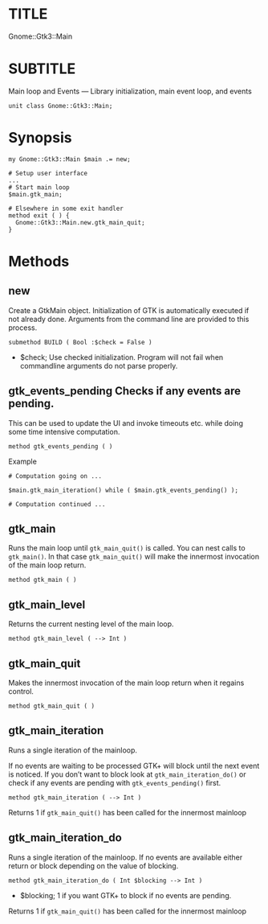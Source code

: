TITLE
=====

Gnome::Gtk3::Main

SUBTITLE
========

Main loop and Events — Library initialization, main event loop, and events

    unit class Gnome::Gtk3::Main;

Synopsis
========

    my Gnome::Gtk3::Main $main .= new;

    # Setup user interface
    ...
    # Start main loop
    $main.gtk_main;

    # Elsewhere in some exit handler
    method exit ( ) {
      Gnome::Gtk3::Main.new.gtk_main_quit;
    }

Methods
=======

new
---

Create a GtkMain object. Initialization of GTK is automatically executed if not already done. Arguments from the command line are provided to this process.

    submethod BUILD ( Bool :$check = False )

  * $check; Use checked initialization. Program will not fail when commandline arguments do not parse properly.

gtk_events_pending Checks if any events are pending.
----------------------------------------------------

This can be used to update the UI and invoke timeouts etc. while doing some time intensive computation.

    method gtk_events_pending ( )

Example

    # Computation going on ...

    $main.gtk_main_iteration() while ( $main.gtk_events_pending() );

    # Computation continued ...

gtk_main
--------

Runs the main loop until `gtk_main_quit()` is called. You can nest calls to `gtk_main()`. In that case `gtk_main_quit()` will make the innermost invocation of the main loop return.

    method gtk_main ( )

gtk_main_level
--------------

Returns the current nesting level of the main loop.

    method gtk_main_level ( --> Int )

gtk_main_quit
-------------

Makes the innermost invocation of the main loop return when it regains control.

    method gtk_main_quit ( )

gtk_main_iteration
------------------

Runs a single iteration of the mainloop.

If no events are waiting to be processed GTK+ will block until the next event is noticed. If you don’t want to block look at `gtk_main_iteration_do()` or check if any events are pending with `gtk_events_pending()` first.

    method gtk_main_iteration ( --> Int )

Returns 1 if `gtk_main_quit()` has been called for the innermost mainloop

gtk_main_iteration_do
---------------------

Runs a single iteration of the mainloop. If no events are available either return or block depending on the value of blocking.

    method gtk_main_iteration_do ( Int $blocking --> Int )

  * $blocking; 1 if you want GTK+ to block if no events are pending.

Returns 1 if `gtk_main_quit()` has been called for the innermost mainloop


